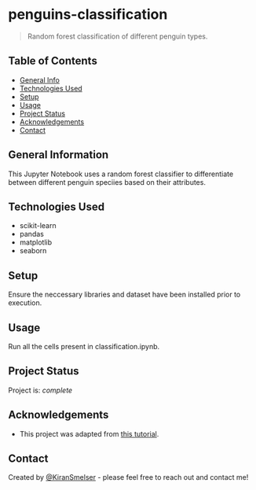 # penguins-classification
> Random forest classification of different penguin types.

## Table of Contents
* [General Info](#general-information)
* [Technologies Used](#technologies-used)
* [Setup](#setup)
* [Usage](#usage)
* [Project Status](#project-status)
* [Acknowledgements](#acknowledgements)
* [Contact](#contact)


## General Information
This Jupyter Notebook uses a random forest classifier to differentiate between different penguin speciies based on their attributes.


## Technologies Used
- scikit-learn
- pandas
- matplotlib
- seaborn


## Setup
Ensure the neccessary libraries and dataset have been installed prior to execution. 


## Usage
Run all the cells present in classification.ipynb.


## Project Status
Project is: _complete_


## Acknowledgements
- This project was adapted from [this tutorial](https://www.kaggle.com/code/akshaykumarhiran/penguins-analysis-random-forest-classification).


## Contact
Created by [@KiranSmelser](https://github.com/KiranSmelser) - please feel free to reach out and contact me!